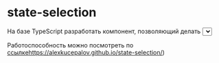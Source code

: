 # state-selection
На базе TypeScript разработать компонент, позволяющий делать <select> разноцветным, с поиском по вариантам. Запрещается использовать готовые компоненты. На каждую запись назначается свой стиль + имеется поиск и автокомплит

Работоспособность можно посмотреть по [ссылке](https://alexkucepalov.github.io/state-selection/)https://alexkucepalov.github.io/state-selection/)
